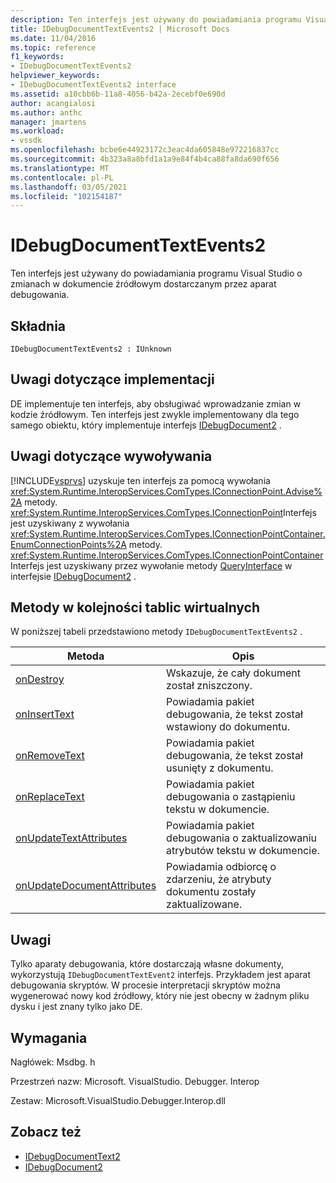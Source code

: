 ```yaml
---
description: Ten interfejs jest używany do powiadamiania programu Visual Studio o zmianach w dokumencie źródłowym dostarczanym przez aparat debugowania.
title: IDebugDocumentTextEvents2 | Microsoft Docs
ms.date: 11/04/2016
ms.topic: reference
f1_keywords:
- IDebugDocumentTextEvents2
helpviewer_keywords:
- IDebugDocumentTextEvents2 interface
ms.assetid: a10cbb6b-11a8-4056-b42a-2ecebf0e690d
author: acangialosi
ms.author: anthc
manager: jmartens
ms.workload:
- vssdk
ms.openlocfilehash: bcbe6e44923172c3eac4da605848e972216837cc
ms.sourcegitcommit: 4b323a8a8bfd1a1a9e84f4b4ca88fa8da690f656
ms.translationtype: MT
ms.contentlocale: pl-PL
ms.lasthandoff: 03/05/2021
ms.locfileid: "102154187"
---
```

# <a name="idebugdocumenttextevents2"></a>IDebugDocumentTextEvents2
Ten interfejs jest używany do powiadamiania programu Visual Studio o zmianach w dokumencie źródłowym dostarczanym przez aparat debugowania.

## <a name="syntax"></a>Składnia

```
IDebugDocumentTextEvents2 : IUnknown
```

## <a name="notes-for-implementers"></a>Uwagi dotyczące implementacji
 DE implementuje ten interfejs, aby obsługiwać wprowadzanie zmian w kodzie źródłowym. Ten interfejs jest zwykle implementowany dla tego samego obiektu, który implementuje interfejs [IDebugDocument2](../../../extensibility/debugger/reference/idebugdocument2.md) .

## <a name="notes-for-callers"></a>Uwagi dotyczące wywoływania
 [!INCLUDE[vsprvs](../../../code-quality/includes/vsprvs_md.md)] uzyskuje ten interfejs za pomocą wywołania <xref:System.Runtime.InteropServices.ComTypes.IConnectionPoint.Advise%2A> metody. <xref:System.Runtime.InteropServices.ComTypes.IConnectionPoint>Interfejs jest uzyskiwany z wywołania <xref:System.Runtime.InteropServices.ComTypes.IConnectionPointContainer.EnumConnectionPoints%2A> metody. <xref:System.Runtime.InteropServices.ComTypes.IConnectionPointContainer>Interfejs jest uzyskiwany przez wywołanie metody [QueryInterface](/cpp/atl/queryinterface) w interfejsie [IDebugDocument2](../../../extensibility/debugger/reference/idebugdocument2.md) .

## <a name="methods-in-vtable-order"></a>Metody w kolejności tablic wirtualnych
 W poniższej tabeli przedstawiono metody `IDebugDocumentTextEvents2` .

|Metoda|Opis|
|------------|-----------------|
|[onDestroy](../../../extensibility/debugger/reference/idebugdocumenttextevents2-ondestroy.md)|Wskazuje, że cały dokument został zniszczony.|
|[onInsertText](../../../extensibility/debugger/reference/idebugdocumenttextevents2-oninserttext.md)|Powiadamia pakiet debugowania, że tekst został wstawiony do dokumentu.|
|[onRemoveText](../../../extensibility/debugger/reference/idebugdocumenttextevents2-onremovetext.md)|Powiadamia pakiet debugowania, że tekst został usunięty z dokumentu.|
|[onReplaceText](../../../extensibility/debugger/reference/idebugdocumenttextevents2-onreplacetext.md)|Powiadamia pakiet debugowania o zastąpieniu tekstu w dokumencie.|
|[onUpdateTextAttributes](../../../extensibility/debugger/reference/idebugdocumenttextevents2-onupdatetextattributes.md)|Powiadamia pakiet debugowania o zaktualizowaniu atrybutów tekstu w dokumencie.|
|[onUpdateDocumentAttributes](../../../extensibility/debugger/reference/idebugdocumenttextevents2-onupdatedocumentattributes.md)|Powiadamia odbiorcę o zdarzeniu, że atrybuty dokumentu zostały zaktualizowane.|

## <a name="remarks"></a>Uwagi
 Tylko aparaty debugowania, które dostarczają własne dokumenty, wykorzystują `IDebugDocumentTextEvent2` interfejs. Przykładem jest aparat debugowania skryptów. W procesie interpretacji skryptów można wygenerować nowy kod źródłowy, który nie jest obecny w żadnym pliku dysku i jest znany tylko jako DE.

## <a name="requirements"></a>Wymagania
 Nagłówek: Msdbg. h

 Przestrzeń nazw: Microsoft. VisualStudio. Debugger. Interop

 Zestaw: Microsoft.VisualStudio.Debugger.Interop.dll

## <a name="see-also"></a>Zobacz też
- [IDebugDocumentText2](../../../extensibility/debugger/reference/idebugdocumenttext2.md)
- [IDebugDocument2](../../../extensibility/debugger/reference/idebugdocument2.md)
